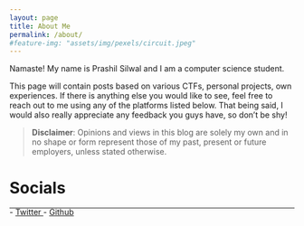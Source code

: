 ```yaml
---
layout: page
title: About Me
permalink: /about/
#feature-img: "assets/img/pexels/circuit.jpeg"
---
```


Namaste! My name is Prashil Silwal and I am a computer science student.

This page will contain posts based on various CTFs, personal projects, own experiences. If there is anything else you would like to see, feel free to reach out to me using any of the platforms listed below. That being said, I would also really appreciate any feedback you guys have, so don’t be shy!

> **Disclaimer**: Opinions and views in this blog are solely my own and in no shape or form represent those of my past, present or future employers, unless stated otherwise.

# Socials
<hr style="margin: -0.1em 0 !important;">
- <a href="" target="_blank"><i class="fa fa-twitter" aria-hidden="true"></i> Twitter </a>
- <a href="https://github.com/Theprashil" target="_blank"><i class="fa fa-github" aria-hidden="true"></i> Github </a>
